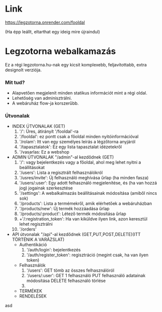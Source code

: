 # Link
https://legzotorna.onrender.com/fooldal

(Ha épp leállt, eltarthat egy ideig mire újraindul)

# Legzotorna webalkamazás #

Ez a régi legzotorna.hu-nak egy kicsit komplexebb, feljavítottabb, extra designolt verziója.

### Mit tud? ###

* Alapvetően megjelenít minden statikus információt mint a régi oldal.
* Lehetőség van adminisztrálni.
* A webáruház flow-ja korszerűbb.

### Útvonalak ###

* INDEX ÚTVONALAK (GET)
    1. '/': Üres, átirányít '/fooldal'-ra
    2. '/fooldal': ez pontt csak a főoldal minden nyitóinformációval
    3. '/rolam': Itt van egy személyes leírás a légzőtorna anyjáról
    4. '/tapasztalatok': Ez egy lista tapasztalat idézetekről
    5. '/vasarlas: Ez a webshop
* ADMIN ÚTVONALAK "/admin"-al kezdődnek (GET)
    1. '/': vagy bejelentkezés vagy a főoldal, ahol meg lehet nyitni a beállításokat
    2. '/users': Lista a regisztrált felhasználókról
    3. '/usres/invite': Új felhasználó meghívása űrlap (ha minden fasza)
    4. '/users/:user': Egy adott felhasználó megjelenítése, és (ha van hozzá jog) jogainak szerkesztése
    5. '/settings': A webalkalmazás beállításainak módosítása (amiből nincs sok)
    6. '/products': Lista a termémekről, amik elérhetőek a webáruházban
    7. '/products/new': Új termék hozzáadása űrlap
    8. '/products/:product': Létező termék módosítása űrlap
    9. +'/:registration_token': Ha van kiküldve ilyen link, azon keresztül lehet regisztrálni
    10. '/orders'
* API útvonalak "/api"-al kezdődnek (GET,PUT,POST,DELETE)(ITT TÖRTÉNIK A VARÁZSLAT)
    * Authentikáció
        1. '/auth/login': bejelentkezés
        2. '/auth/register_token': regisztráció (megint csak, ha van ilyen token)
    * Felhasználók
        1. '/users': GET tömb az összes felhasználóról
        2. '/users/:user': GET 1 felhasználó PUT felhasználó adatainak módosítása DELETE felhasználó törlése
        3.
    * TERMÉKEK
    * RENDELÉSEK









asd
